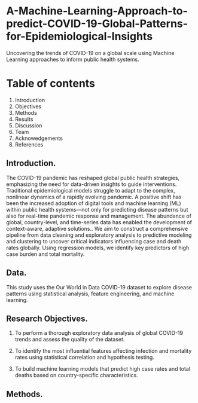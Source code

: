 # A-Machine-Learning-Approach-to-predict-COVID-19-Global-Patterns-for-Epidemiological-Insights
Uncovering the trends of COVID-19 on a global scale using Machine Learning approaches to inform public health systems.


# Table of contents

1. Introduction
2. Objectives
3. Methods
4. Results
5. Discussion
6. Team
7. Acknowedgements
8. References

##  Introduction.
The COVID-19 pandemic has reshaped global public health strategies, emphasizing the need for data-driven insights to guide interventions. Traditional epidemiological models struggle to adapt to the complex, nonlinear dynamics of a rapidly evolving pandemic. A positive shift has been the increased adoption of digital tools and machine learning (ML) within public health systems—not only for predicting disease patterns but also for real-time pandemic response and management. The abundance of global, country-level, and time-series data has enabled the development of context-aware, adaptive solutions.. We aim to construct a comprehensive pipeline from data cleaning and exploratory analysis to predictive modeling and clustering to uncover critical indicators influencing case and death rates globally. Using regression models, we identify key predictors of high case burden and total mortality. 

## Data.
This study uses the Our World in Data COVID-19 dataset to explore disease patterns using statistical analysis, feature engineering, and machine learning.

## Research Objectives.

1. To perform a thorough exploratory data analysis of global COVID-19 trends and assess the quality of the dataset.

2. To identify the most influential features affecting infection and mortality rates using statistical correlation and hypothesis testing.

3. To build machine learning models that predict high case rates and total deaths based on country-specific characteristics.

## Methods.







